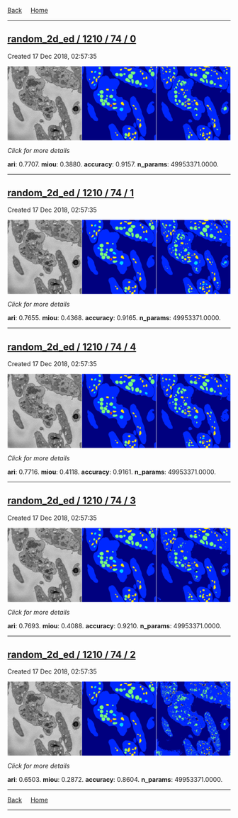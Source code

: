 
[Back](..)&nbsp;&nbsp;&nbsp;&nbsp;&nbsp;[Home](https://leapmanlab.github.io/snapshots)

---

<div class="summary"><a href="0"><h2>random_2d_ed / 1210 / 74 / 0</h2></a><p>Created 17 Dec 2018, 02:57:35
</p><a href="0"><img src="0/media/summary.png" align="center"></a><p>
<i>Click for more details</i>
</p></div>

**ari**: 0.7707. **miou**: 0.3880. **accuracy**: 0.9157. **n_params**: 49953371.0000. 

---

<div class="summary"><a href="1"><h2>random_2d_ed / 1210 / 74 / 1</h2></a><p>Created 17 Dec 2018, 02:57:35
</p><a href="1"><img src="1/media/summary.png" align="center"></a><p>
<i>Click for more details</i>
</p></div>

**ari**: 0.7655. **miou**: 0.4368. **accuracy**: 0.9165. **n_params**: 49953371.0000. 

---

<div class="summary"><a href="4"><h2>random_2d_ed / 1210 / 74 / 4</h2></a><p>Created 17 Dec 2018, 02:57:35
</p><a href="4"><img src="4/media/summary.png" align="center"></a><p>
<i>Click for more details</i>
</p></div>

**ari**: 0.7716. **miou**: 0.4118. **accuracy**: 0.9161. **n_params**: 49953371.0000. 

---

<div class="summary"><a href="3"><h2>random_2d_ed / 1210 / 74 / 3</h2></a><p>Created 17 Dec 2018, 02:57:35
</p><a href="3"><img src="3/media/summary.png" align="center"></a><p>
<i>Click for more details</i>
</p></div>

**ari**: 0.7693. **miou**: 0.4088. **accuracy**: 0.9210. **n_params**: 49953371.0000. 

---

<div class="summary"><a href="2"><h2>random_2d_ed / 1210 / 74 / 2</h2></a><p>Created 17 Dec 2018, 02:57:35
</p><a href="2"><img src="2/media/summary.png" align="center"></a><p>
<i>Click for more details</i>
</p></div>

**ari**: 0.6503. **miou**: 0.2872. **accuracy**: 0.8604. **n_params**: 49953371.0000. 

---

[Back](..)&nbsp;&nbsp;&nbsp;&nbsp;&nbsp;[Home](https://leapmanlab.github.io/snapshots)

---